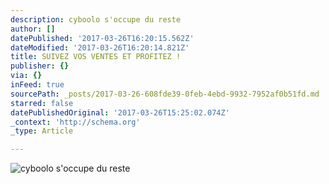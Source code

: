 ```yaml
---
description: cyboolo s'occupe du reste
author: []
datePublished: '2017-03-26T16:20:15.562Z'
dateModified: '2017-03-26T16:20:14.821Z'
title: SUIVEZ VOS VENTES ET PROFITEZ !
publisher: {}
via: {}
inFeed: true
sourcePath: _posts/2017-03-26-608fde39-0feb-4ebd-9932-7952af0b51fd.md
starred: false
datePublishedOriginal: '2017-03-26T15:25:02.074Z'
_context: 'http://schema.org'
_type: Article

---
```

![cyboolo s'occupe du reste](https://the-grid-user-content.s3-us-west-2.amazonaws.com/84fa72cc-a2f0-42df-9ad8-a5cebb92cee9.png)